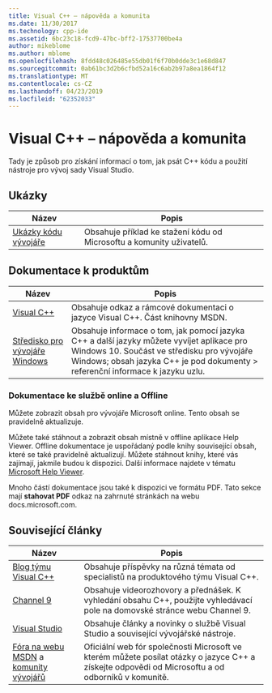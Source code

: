 ```yaml
---
title: Visual C++ – nápověda a komunita
ms.date: 11/30/2017
ms.technology: cpp-ide
ms.assetid: 6bc23c18-fcd9-47bc-bff2-17537700be4a
author: mikeblome
ms.author: mblome
ms.openlocfilehash: 8fdd48c026485e55db01f6f70b0dde3c1e68d847
ms.sourcegitcommit: 0ab61bc3d2b6cfbd52a16c6ab2b97a8ea1864f12
ms.translationtype: MT
ms.contentlocale: cs-CZ
ms.lasthandoff: 04/23/2019
ms.locfileid: "62352033"
---
```

# <a name="visual-c-help-and-community"></a>Visual C++ – nápověda a komunita

Tady je způsob pro získání informací o tom, jak psát C++ kódu a použití nástroje pro vývoj sady Visual Studio.

## <a name="samples"></a>Ukázky

|Název|Popis|
|-----------|-----------------|
|[Ukázky kódu vývojáře](https://code.msdn.microsoft.com/)|Obsahuje příklad ke stažení kódu od Microsoftu a komunity uživatelů.|

## <a name="product-documentation"></a>Dokumentace k produktům

|Název|Popis|
|-----------|-----------------|
|[Visual C++](visual-cpp-in-visual-studio.md)|Obsahuje odkaz a rámcové dokumentaci o jazyce Visual C++. Část knihovny MSDN.|
|[Středisko pro vývojáře Windows](https://developer.microsoft.com/windows/)|Obsahuje informace o tom, jak pomocí jazyka C++ a další jazyky můžete vyvíjet aplikace pro Windows 10. Součást ve středisku pro vývojáře Windows; obsah jazyka C++ je pod dokumenty > referenční informace k jazyku uzlu.|

### <a name="online-and-offline-documentation"></a>Dokumentace ke službě online a Offline

Můžete zobrazit obsah pro vývojáře Microsoft online. Tento obsah se pravidelně aktualizuje.

Můžete také stáhnout a zobrazit obsah místně v offline aplikace Help Viewer. Offline dokumentace je uspořádaný podle knihy související obsah, které se také pravidelně aktualizují. Můžete stáhnout knihy, které vás zajímají, jakmile budou k dispozici. Další informace najdete v tématu [Microsoft Help Viewer](/visualstudio/ide/microsoft-help-viewer).

Mnoho částí dokumentace jsou také k dispozici ve formátu PDF. Tato sekce mají **stahovat PDF** odkaz na zahrnuté stránkách na webu docs.microsoft.com.

## <a name="related-articles"></a>Související články

|Název|Popis|
|-----------|-----------------|
|[Blog týmu Visual C++](https://blogs.msdn.microsoft.com/vcblog/)|Obsahuje příspěvky na různá témata od specialistů na produktového týmu Visual C++.|
|[Channel 9](https://channel9.msdn.com/)|Obsahuje videorozhovory a přednášek. K vyhledání obsahu C++, použijte vyhledávací pole na domovské stránce webu Channel 9.|
|[Visual Studio](https://visualstudio.microsoft.com/)|Obsahuje články a novinky o službě Visual Studio a související vývojářské nástroje.|
|[Fóra na webu MSDN](https://social.msdn.microsoft.com/Forums/home?category=visualc) a [komunity vývojářů](https://developercommunity.visualstudio.com)|Oficiální web fór společnosti Microsoft ve kterém můžete posílat otázky o jazyce C++ a získejte odpovědi od Microsoftu a od odborníků v komunitě.|
